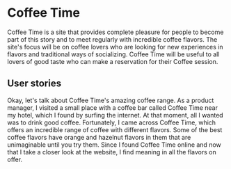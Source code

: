 # Coffee Time
Coffee Time is a site that provides complete pleasure for people to become part of this story and to meet regularly with incredible coffee flavors. The site's focus will be on coffee lovers who are looking for new experiences in flavors and traditional ways of socializing. Coffee Time will be useful to all lovers of good taste who can make a reservation for their Coffee session.

## User stories

Okay, let's talk about Coffee Time's amazing coffee range.
As a product manager, I visited a small place with a coffee bar called Coffee Time near my hotel, which I found by surfing the internet. 
At that moment, all I wanted was to drink good coffee. Fortunately, I came across Coffee Time, which offers an incredible range of coffee with different flavors. 
Some of the best coffee flavors have orange and hazelnut flavors in them that are unimaginable until you try them.
Since I found Coffee Time online and now that I take a closer look at the website, I find meaning in all the flavors on offer.
